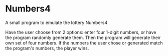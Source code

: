 # Numbers4
A small program to emulate the lottery Numbers4

Have the user choose from 2 options: enter four 1-digit numbers, or have the program randomly generate them. Then the program will generate their own set of four numbers. 
If the numbers the user chose or generated match the program's numbers, the player wins.
